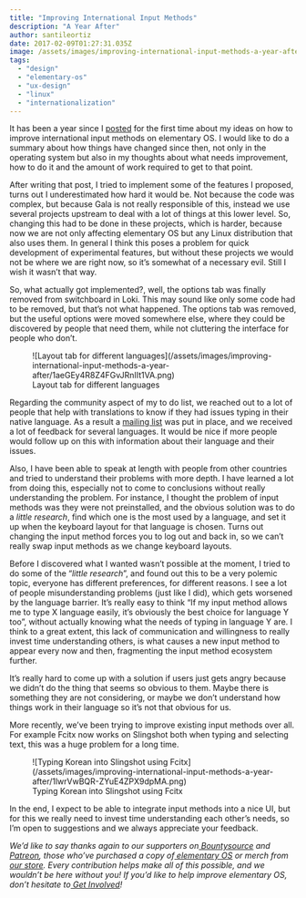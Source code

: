 ```yaml
---
title: "Improving International Input Methods"
description: "A Year After"
author: santileortiz
date: 2017-02-09T01:27:31.035Z
image: /assets/images/improving-international-input-methods-a-year-after/1aeGEy4R8Z4FGvJRnIIt1VA.png
tags:
  - "design"
  - "elementary-os"
  - "ux-design"
  - "linux"
  - "internationalization"
---
```


It has been a year since I [posted](https://santileortiz.wordpress.com/2016/02/14/keyboard-input-methods-and-i18n-on-elementary-os/) for the first time about my ideas on how to improve international input methods on elementary OS. I would like to do a summary about how things have changed since then, not only in the operating system but also in my thoughts about what needs improvement, how to do it and the amount of work required to get to that point.

After writing that post, I tried to implement some of the features I proposed, turns out I underestimated how hard it would be. Not because the code was complex, but because Gala is not really responsible of this, instead we use several projects upstream to deal with a lot of things at this lower level. So, changing this had to be done in these projects, which is harder, because now we are not only affecting elementary OS but any Linux distribution that also uses them. In general I think this poses a problem for quick development of experimental features, but without these projects we would not be where we are right now, so it’s somewhat of a necessary evil. Still I wish it wasn’t that way.

So, what actually got implemented?, well, the options tab was finally removed from switchboard in Loki. This may sound like only some code had to be removed, but that’s not what happened. The options tab was removed, but the useful options were moved somewhere else, where they could be discovered by people that need them, while not cluttering the interface for people who don’t.

<figure markdown="1">
![Layout tab for different languages](/assets/images/improving-international-input-methods-a-year-after/1aeGEy4R8Z4FGvJRnIIt1VA.png)
<figcaption markdown="1">
Layout tab for different languages
</figcaption>
</figure>

Regarding the community aspect of my to do list, we reached out to a lot of people that help with translations to know if they had issues typing in their native language. As a result a [mailing list](https://lists.launchpad.net/elementary-i18n/) was put in place, and we received a lot of feedback for several languages. It would be nice if more people would follow up on this with information about their language and their issues.

Also, I have been able to speak at length with people from other countries and tried to understand their problems with more depth. I have learned a lot from doing this, especially not to come to conclusions without really understanding the problem. For instance, I thought the problem of input methods was they were not preinstalled, and the obvious solution was to do a *little research*, find which one is the most used by a language, and set it up when the keyboard layout for that language is chosen. Turns out changing the input method forces you to log out and back in, so we can’t really swap input methods as we change keyboard layouts.

Before I discovered what I wanted wasn’t possible at the moment, I tried to do some of the “*little research*”, and found out this to be a very polemic topic, everyone has different preferences, for different reasons. I see a lot of people misunderstanding problems (just like I did), which gets worsened by the language barrier. It’s really easy to think “If my input method allows me to type X language easily, it’s obviously the best choice for language Y too”, without actually knowing what the needs of typing in language Y are. I think to a great extent, this lack of communication and willingness to really invest time understanding others, is what causes a new input method to appear every now and then, fragmenting the input method ecosystem further.

It’s really hard to come up with a solution if users just gets angry because we didn’t do the thing that seems so obvious to them. Maybe there is something they are not considering, or maybe we don’t understand how things work in their language so it’s not that obvious for us.

More recently, we’ve been trying to improve existing input methods over all. For example Fcitx now works on Slingshot both when typing and selecting text, this was a huge problem for a long time.

<figure markdown="1">
![Typing Korean into Slingshot using Fcitx](/assets/images/improving-international-input-methods-a-year-after/1lwrVwBQR-ZYuE4ZPX9dpMA.png)
<figcaption markdown="1">
Typing Korean into Slingshot using Fcitx
</figcaption>
</figure>

In the end, I expect to be able to integrate input methods into a nice UI, but for this we really need to invest time understanding each other’s needs, so I’m open to suggestions and we always appreciate your feedback.

*We’d like to say thanks again to our supporters on[ Bountysource](https://salt.bountysource.com/teams/elementary) and[ Patreon](https://www.patreon.com/elementary), those who’ve purchased a copy of[ elementary OS](https://elementary.io/) or merch from[ our store](https://elementary.io/store/). Every contribution helps make all of this possible, and we wouldn’t be here without you! If you’d like to help improve elementary OS, don’t hesitate to[ Get Involved](https://elementary.io/get-involved)!*